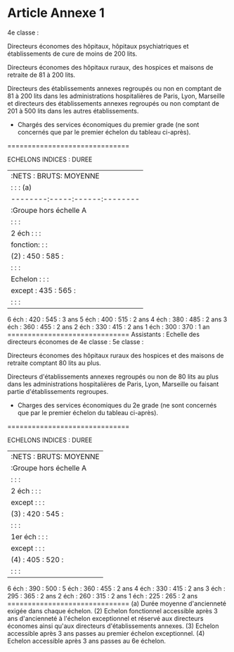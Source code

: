 # Article Annexe 1

4e classe :

Directeurs économes des hôpitaux, hôpitaux psychiatriques et établissements de cure de moins de 200 lits.

Directeurs économes des hôpitaux ruraux, des hospices et maisons de retraite de 81 à 200 lits.

Directeurs des établissements annexes regroupés ou non en comptant de 81 à 200 lits dans les administrations hospitalières de Paris, Lyon, Marseille et directeurs des établissements annexes regroupés ou non comptant de 201 à 500 lits dans les autres établissements.

- Chargés des services économiques du premier grade (ne sont concernés que par le premier échelon du tableau ci-après).

==============================

ECHELONS   INDICES   : DUREE

<table>
<tr>
<td>         :NETS : BRUTS: MOYENNE</td>
</tr>
<tr>
<td>         :     :      : (a)</td>
</tr>
<tr>
<td> --------:-----:------:--------</td>
</tr>
<tr>
<td>         :Groupe hors échelle A</td>
</tr>
<tr>
<td>         :     :      :</td>
</tr>
<tr>
<td> 2 éch   :     :      :</td>
</tr>
<tr>
<td> fonction:     :      :</td>
</tr>
<tr>
<td>   (2)   : 450 :  585 :</td>
</tr>
<tr>
<td>         :     :      :</td>
</tr>
<tr>
<td> Echelon :     :      :</td>
</tr>
<tr>
<td> except  : 435 :  565 :</td>
</tr>
<tr>
<td>         :     :      :</td>
</tr>
</table>

6 éch   : 420 :  545 : 3 ans 5 éch   : 400 :  515 : 2 ans 4 éch   : 380 :  485 : 2 ans 3 éch   : 360 :  455 : 2 ans 2 éch   : 330 :  415 : 2 ans 1 éch   : 300 :  370 : 1 an ==============================     Assistants : Echelle des directeurs économes de 4e classe :   5e classe :

Directeurs économes des hôpitaux ruraux des hospices et des maisons de retraite comptant 80 lits au plus.

Directeurs d'établissements annexes regroupés ou non de 80 lits au plus dans les administrations hospitalières de Paris, Lyon, Marseille ou faisant partie d'établissements regroupes.

- Charges des services économiques du 2e grade (ne sont concernés que par le premier échelon du tableau ci-après).

==============================

ECHELONS   INDICES   : DUREE

<table>
<tr>
<td>         :NETS : BRUTS: MOYENNE</td>
</tr>
<tr>
<td>         :Groupe hors échelle A</td>
</tr>
<tr>
<td>         :     :      :</td>
</tr>
<tr>
<td> 2 éch   :     :      :</td>
</tr>
<tr>
<td> except  :     :      :</td>
</tr>
<tr>
<td>   (3)   : 420 :  545 :</td>
</tr>
<tr>
<td>         :     :      :</td>
</tr>
<tr>
<td> 1er éch :     :      :</td>
</tr>
<tr>
<td> except  :     :      :</td>
</tr>
<tr>
<td>   (4)   : 405 :  520 :</td>
</tr>
<tr>
<td>         :     :      :</td>
</tr>
</table>

6 éch   : 390 :  500 : 5 éch   : 360 :  455 : 2 ans 4 éch   : 330 :  415 : 2 ans 3 éch   : 295 :  365 : 2 ans 2 éch   : 260 :  315 : 2 ans 1 éch   : 225 :  265 : 2 ans ==============================     (a) Durée moyenne d'ancienneté exigée dans chaque échelon.     (2) Echelon fonctionnel accessible après 3 ans d'ancienneté à l'échelon exceptionnel et réservé aux directeurs économes ainsi qu'aux directeurs d'établissements annexes.     (3) Echelon accessible après 3 ans passes au premier échelon exceptionnel.     (4) Echelon accessible après 3 ans passes au 6e échelon.
